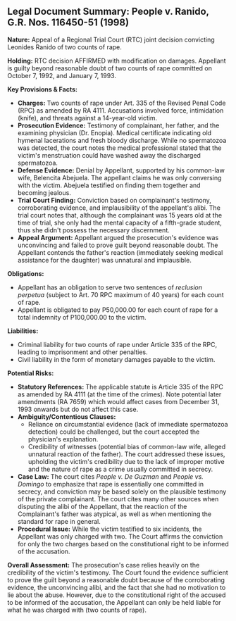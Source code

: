 ## Legal Document Summary: People v. Ranido, G.R. Nos. 116450-51 (1998)

**Nature:** Appeal of a Regional Trial Court (RTC) joint decision convicting Leonides Ranido of two counts of rape.

**Holding:** RTC decision AFFIRMED with modification on damages. Appellant is guilty beyond reasonable doubt of two counts of rape committed on October 7, 1992, and January 7, 1993.

**Key Provisions & Facts:**

*   **Charges:** Two counts of rape under Art. 335 of the Revised Penal Code (RPC) as amended by RA 4111.  Accusations involved force, intimidation (knife), and threats against a 14-year-old victim.
*   **Prosecution Evidence:** Testimony of complainant, her father, and the examining physician (Dr. Enopia). Medical certificate indicating old hymenal lacerations and fresh bloody discharge. While no spermatozoa was detected, the court notes the medical professional stated that the victim's menstruation could have washed away the discharged spermatozoa.
*   **Defense Evidence:** Denial by Appellant, supported by his common-law wife, Belencita Abejuela. The appellant claims he was only conversing with the victim. Abejuela testified on finding them together and becoming jealous.
*   **Trial Court Finding:** Conviction based on complainant's testimony, corroborating evidence, and implausibility of the appellant's alibi.  The trial court notes that, although the complainant was 15 years old at the time of trial, she only had the mental capacity of a fifth-grade student, thus she didn't possess the necessary discernment.
*   **Appeal Argument:** Appellant argued the prosecution's evidence was unconvincing and failed to prove guilt beyond reasonable doubt. The Appellant contends the father's reaction (immediately seeking medical assistance for the daughter) was unnatural and implausible.

**Obligations:**

*   Appellant has an obligation to serve two sentences of *reclusion perpetua* (subject to Art. 70 RPC maximum of 40 years) for each count of rape.
*   Appellant is obligated to pay P50,000.00 for each count of rape for a total indemnity of P100,000.00 to the victim.

**Liabilities:**

*   Criminal liability for two counts of rape under Article 335 of the RPC, leading to imprisonment and other penalties.
*   Civil liability in the form of monetary damages payable to the victim.

**Potential Risks:**

*   **Statutory References:** The applicable statute is Article 335 of the RPC as amended by RA 4111 (at the time of the crimes). Note potential later amendments (RA 7659) which would affect cases from December 31, 1993 onwards but do not affect this case.
*   **Ambiguity/Contentious Clauses:**
    *   Reliance on circumstantial evidence (lack of immediate spermatozoa detection) could be challenged, but the court accepted the physician's explanation.
    *   Credibility of witnesses (potential bias of common-law wife, alleged unnatural reaction of the father). The court addressed these issues, upholding the victim's credibility due to the lack of improper motive and the nature of rape as a crime usually committed in secrecy.
*   **Case Law:** The court cites *People v. De Guzman* and *People vs. Domingo* to emphasize that rape is essentially one committed in secrecy, and conviction may be based solely on the plausible testimony of the private complainant. The court cites many other sources when disputing the alibi of the Appellant, that the reaction of the Complainant's father was atypical, as well as when mentioning the standard for rape in general.
*   **Procedural Issue:** While the victim testified to six incidents, the Appellant was only charged with two. The Court affirms the conviction for only the two charges based on the constitutional right to be informed of the accusation.

**Overall Assessment:** The prosecution's case relies heavily on the credibility of the victim's testimony. The Court found the evidence sufficient to prove the guilt beyond a reasonable doubt because of the corroborating evidence, the unconvincing alibi, and the fact that she had no motivation to lie about the abuse. However, due to the constitutional right of the accused to be informed of the accusation, the Appellant can only be held liable for what he was charged with (two counts of rape).
